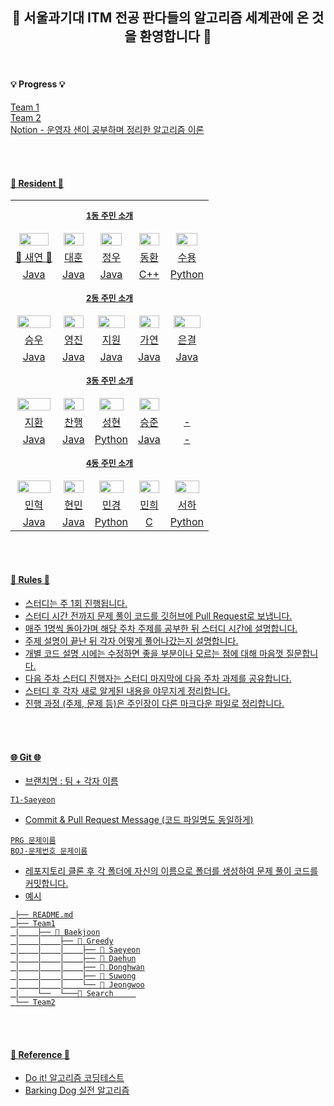 <div align="center">
 
## 💫 서울과기대 ITM 전공 판다들의 알고리즘 세계관에 온 것을 환영합니다 💫

</div>

<br>

#### 💡 Progress 💡
<td><a href="https://github.com/saeyeonn/Algorithm-Panda-World/blob/main/T1%20Curriculum.md">Team 1</td>
<br>
<td><a href="https://github.com/saeyeonn/Algorithm-Panda-World/blob/main/T2%20Curriculum.md">Team 2</td>
<br>
<td><a href="https://saeyeonn.notion.site/Algorithm-Panda-e6e88ec7b7554599b864accc74a01d31">Notion - 운영자 샌이 공부하며 정리한 알고리즘 이론</td>

<br><br>


#### 🐼 Resident 🐼

<table align="center">

<tr align="center">
<td colspan="5" height="50px"><b><font size=2>1동 주민 소개</font></b></td>
</tr>

<tr align="center">
<td><img src="https://avatars.githubusercontent.com/u/106756920?v=4" style="width:90%;"></td>
<td><img src="https://avatars.githubusercontent.com/u/13723849?v=4" style="width:95%;"></td>
<td><img src="https://avatars.githubusercontent.com/u/104622515?v=4" style="width:80%;"></td>
<td><img src="https://avatars.githubusercontent.com/u/151334450?v=4" style="width:95%;"></td>
<td><img src="https://avatars.githubusercontent.com/u/137254772?v=4" style="width:80%;"></td>
</tr>


<tr align="center">
<td><a href="https://github.com/saeyeonn">👑 새연 👑</td>
<td><a href="https://github.com/Daehun">대훈</td>
<td><a href="https://github.com/yeomjungwoo">정우</td>
<td><a href="https://github.com/sardine-21">동환</td>
<td><a href="https://github.com/protruser">수용</td>
</tr>

<tr align="center">
<td>Java</td>
<td>Java</td>
<td>Java</td>
<td>C++</td>
<td>Python</td>
</tr>

<tr align="center">
<td colspan="5" height="50px"><b><font size=2>2동 주민 소개</font></b></td>
</tr>


<tr align="center">
<td><img src="https://avatars.githubusercontent.com/u/92345780?v=4" style="width:95%;"></td>
<td><img src="https://avatars.githubusercontent.com/u/156926628?v=4" style="width:95%;"></td>
<td><img src="https://avatars.githubusercontent.com/u/129071350?v=4" style="width:90%; "></td>
<td><img src="https://avatars.githubusercontent.com/u/156886769?v=4" style="width:95%; "></td>
<td><img src="https://avatars.githubusercontent.com/u/146072861?v=4" style="width:90%; "></td>
</tr>


<tr align="center">
<td><a href="https://github.com/baikseungwoo">승우</td>
<td><a href="https://github.com/J0725">영진</td>
<td><a href="https://github.com/orieasy1">지원</td>
<td><a href="https://github.com/Gayeon07">가연</td>
<td><a href="https://github.com/s21versurfer">은결</td>
</tr>

<tr align="center">
<td>Java</td>
<td>Java</td>
<td>Java</td>
<td>Java</td>
<td>Java</td>
</tr>

<tr align="center">
<td colspan="5" height="50px"><b><font size=2>3동 주민 소개</font></b></td>
</tr>


<tr align="center">
<td><img src="https://avatars.githubusercontent.com/u/162447481?v=4" style="width:95%; "></td>
<td><img src="https://avatars.githubusercontent.com/u/144714818?v=4" style="width:95%; "></td>
<td><img src="https://avatars.githubusercontent.com/u/78156293?v=4" style="width:85%; "></td>
<td><img src="https://avatars.githubusercontent.com/u/163657127?v=4" style="width:95%; "></td>
<td></td>
</tr>


<tr align="center">
<td><a href="https://github.com/IDontWantToBeADeveloper">지환</td>
<td><a href="https://github.com/ChanHHaeng">찬행</td>
<td><a href="https://github.com/gogog01-29-2021">성현</td>
<td><a href="https://github.com/KSJ1503">승준</td>
<td>-</td>
</tr>

<tr align="center">
<td>Java</td>
<td>Java</td>
<td>Python</td>
<td>Java</td>
<td>-</td>

<tr align="center">
<td colspan="5" height="50px"><b><font size=2>4동 주민 소개</font></b></td>
</tr>


<tr align="center">
<td><img src="https://avatars.githubusercontent.com/u/161823841?v=4" style="width:95%; "></td>
<td><img src="https://avatars.githubusercontent.com/u/163697739?v=4" style="width:95%; "></td>
<td><img src="https://avatars.githubusercontent.com/u/163704771?v=4" style="width:85%; "></td>
<td><img src="https://avatars.githubusercontent.com/u/163655714?v=4" style="width:95%; "></td>
<td><img src="https://avatars.githubusercontent.com/u/146072861?v=4" style="width:85%; "></td>
</tr>


<tr align="center">
<td><a href="https://github.com/Minhyuk12">민혁</td>
<td><a href="https://github.com/Hyunmin0502">현민</td>
<td><a href="https://github.com/Mgyeong">민경</td>
<td><a href="https://github.com/MHJeong730">민희</td>
<td><a href="https://github.com/seoha376">서하</td>
</tr>

<tr align="center">
<td>Java</td>
<td>Java</td>
<td>Python</td>
<td>C</td>
<td>Python</td>

</table>

<br></br>

#### 📃 Rules 📃

- 스터디는 주 1회 진행됩니다. 
- 스터디 시간 전까지 문제 풀이 코드를 깃허브에 Pull Request로 보냅니다.
- 매주 1명씩 돌아가며 해당 주차 주제를 공부한 뒤 스터디 시간에 설명합니다.
- 주제 설명이 끝난 뒤 각자 어떻게 풀어나갔는지 설명합니다.
- 개별 코드 설명 시에는 수정하면 좋을 부분이나 모르는 점에 대해 마음껏 질문합니다.
- 다음 주차 스터디 진행자는 스터디 마지막에 다음 주차 과제를 공유합니다.
- 스터디 후 각자 새로 알게된 내용을 야무지게 정리합니다. 
- 진행 과정 (주제, 문제 등)은 주인장이 다른 마크다운 파일로 정리합니다.

<br></br>

#### 🌐 Git 🌐
- 브랜치명 : 팀 + 각자 이름
```
T1-Saeyeon
```

- Commit & Pull Request Message (코드 파일명도 동일하게)
``` 
PRG 문제이름
BOJ-문제번호 문제이름
```


- 레포지토리 클론 후 각 폴더에 자신의 이름으로 폴더를 생성하여 문제 풀이 코드를 커밋합니다.
- 예시
```📦 algorithm-study
 ├── README.md
 ├── Team1
 |    ├── 📁 Baekjoon
 │    │    ├── 📁 Greedy
 │    │    │    ├── 📁 Saeyeon
 │    │    │    ├── 📁 Daehun
 │    │    │    ├── 📁 Donghwan
 │    │    │    ├── 📁 Suwong
 │    │    │    └── 📁 Jeongwoo
 |    └──  └───📁 Search     
 └── Team2

```

<br></br>

#### 🧩 Reference 🧩

- Do it! 알고리즘 코딩테스트
- Barking Dog 실전 알고리즘
